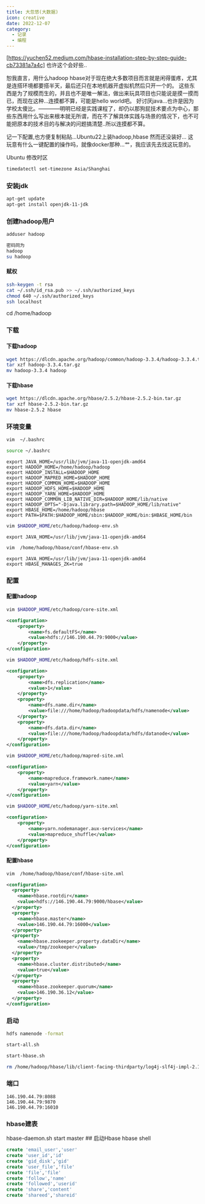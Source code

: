 ```yaml
---
title: 大忽悠(大数据)
icon: creative
date: 2022-12-07
category:
  - 记录
  - 编程
---
```

[https://yuchen52.medium.com/hbase-installation-step-by-step-guide-cb73381a7a4c]
也许这个会好些..

恕我直言，用什么hadoop hbase对于现在绝大多数项目而言就是闲得蛋疼，尤其是连搭环境都要搭半天，最后还只在本地机器开虚拟机然后只开一个的。
这些东西是为了规模而生的，并且也不是唯一解法，做出来玩具项目也只能说是摸一摸而已，而现在这种...连摸都不算，可能是hello world吧。
好讨厌java...也许是因为学校太傻比。————明明已经是实践课程了，却仍以那狗屁技术要点为中心，那些东西用什么写出来根本就无所谓，而在不了解具体实践与场景的情况下，也不可能把原本的技术目的与解决的问题搞清楚..所以连摸都不算。

记一下配置,也方便复制粘贴...Ubuntu22上装hadoop,hbase
然而还没装好...
这玩意有什么一键配置的操作吗，就像docker那种...艹，我应该先去找这玩意的。

Ubuntu 修改时区

```sh
timedatectl set-timezone Asia/Shanghai
```

### 安装jdk

```sh
apt-get update
apt-get install openjdk-11-jdk
```

### 创建hadoop用户

```sh
adduser hadoop
```

```sh
密码同为
hadoop
su hadoop
```

#### 赋权

```sh
ssh-keygen -t rsa  
cat ~/.ssh/id_rsa.pub >> ~/.ssh/authorized_keys
chmod 640 ~/.ssh/authorized_keys  
ssh localhost
```

cd /home/hadoop

### 下载

#### 下载hadoop

```sh
wget https://dlcdn.apache.org/hadoop/common/hadoop-3.3.4/hadoop-3.3.4.tar.gz
tar xzf hadoop-3.3.4.tar.gz
mv hadoop-3.3.4 hadoop
```

#### 下载hbase

```sh
wget https://dlcdn.apache.org/hbase/2.5.2/hbase-2.5.2-bin.tar.gz
tar xzf hbase-2.5.2-bin.tar.gz
mv hbase-2.5.2 hbase
```

### 环境变量

```sh
vim  ~/.bashrc
```

```sh
source ~/.bashrc
```

```env
export JAVA_HOME=/usr/lib/jvm/java-11-openjdk-amd64
export HADOOP_HOME=/home/hadoop/hadoop
export HADOOP_INSTALL=$HADOOP_HOME
export HADOOP_MAPRED_HOME=$HADOOP_HOME
export HADOOP_COMMON_HOME=$HADOOP_HOME
export HADOOP_HDFS_HOME=$HADOOP_HOME
export HADOOP_YARN_HOME=$HADOOP_HOME
export HADOOP_COMMON_LIB_NATIVE_DIR=$HADOOP_HOME/lib/native
export HADOOP_OPTS="-Djava.library.path=$HADOOP_HOME/lib/native"
export HBASE_HOME=/home/hadoop/hbase
export PATH=$PATH:$HADOOP_HOME/sbin:$HADOOP_HOME/bin:$HBASE_HOME/bin
```

```sh
vim $HADOOP_HOME/etc/hadoop/hadoop-env.sh
```

```env
export JAVA_HOME=/usr/lib/jvm/java-11-openjdk-amd64
```

```sh
vim  /home/hadoop/hbase/conf/hbase-env.sh
```

```env
export JAVA_HOME=/usr/lib/jvm/java-11-openjdk-amd64
export HBASE_MANAGES_ZK=true
```

### 配置

#### 配置hadoop

```sh
vim $HADOOP_HOME/etc/hadoop/core-site.xml
```

```xml
<configuration>
    <property>
        <name>fs.defaultFS</name>
        <value>hdfs://146.190.44.79:9000</value>
    </property>
</configuration>
```

```sh
vim $HADOOP_HOME/etc/hadoop/hdfs-site.xml
```

```xml
<configuration>
    <property>
        <name>dfs.replication</name>
        <value>1</value>
    </property>
    <property>
        <name>dfs.name.dir</name>
        <value>file:///home/hadoop/hadoopdata/hdfs/namenode</value>
    </property>
    <property>
        <name>dfs.data.dir</name>
        <value>file:///home/hadoop/hadoopdata/hdfs/datanode</value>
    </property>
</configuration>
```

```sh
vim $HADOOP_HOME/etc/hadoop/mapred-site.xml
```

```xml
<configuration>
    <property>
        <name>mapreduce.framework.name</name>
        <value>yarn</value>
    </property>
</configuration>
```

```sh
vim $HADOOP_HOME/etc/hadoop/yarn-site.xml
```

```xml
<configuration>
    <property>
        <name>yarn.nodemanager.aux-services</name>
        <value>mapreduce_shuffle</value>
    </property>
</configuration>

```

#### 配置hbase

```sh
vim  /home/hadoop/hbase/conf/hbase-site.xml
```

```xml
<configuration>
  <property>
    <name>hbase.rootdir</name>
    <value>hdfs://146.190.44.79:9000/hbase</value>
  </property>
  <property>
    <name>hbase.master</name>
    <value>146.190.44.79:16000</value>
  </property>
  <property>
    <name>hbase.zookeeper.property.dataDir</name>
    <value>/tmp/zookeeper</value>
  </property>
  <property>
    <name>hbase.cluster.distributed</name>
    <value>true</value>
  </property>
  <property>
    <name>hbase.zookeeper.quorum</name>
    <value>146.190.36.12</value>
  </property>
</configuration>
```

### 启动

```sh
hdfs namenode -format  
```

```sh
start-all.sh
```

```sh
start-hbase.sh
```

```sh
rm /home/hadoop/hbase/lib/client-facing-thirdparty/log4j-slf4j-impl-2.17.2.jar
```

### 端口

```port
146.190.44.79:8088
146.190.44.79:9870
146.190.44.79:16010
```

### hbase建表

hbase-daemon.sh start master ## 启动Hbase
hbase shell

```sql
create 'email_user','user'
create 'user_id','id'
create 'gid_disk','gid' 
create 'user_file','file'
create 'file','file'
create 'follow','name'
create 'followed','userid'
create 'share','content'
create 'shareed','shareid'
```